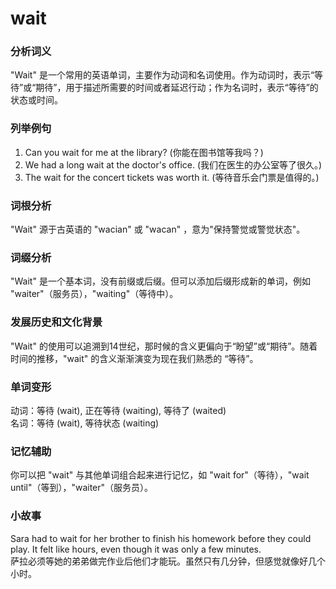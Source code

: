 # wait

### 分析词义

  

"Wait" 是一个常用的英语单词，主要作为动词和名词使用。作为动词时，表示“等待”或“期待”，用于描述所需要的时间或者延迟行动；作为名词时，表示“等待”的状态或时间。

  

### 列举例句

  

1.  Can you wait for me at the library? (你能在图书馆等我吗？)
2.  We had a long wait at the doctor's office. (我们在医生的办公室等了很久。)
3.  The wait for the concert tickets was worth it. (等待音乐会门票是值得的。)

  

### 词根分析

  

"Wait" 源于古英语的 "wacian" 或 "wacan" ，意为"保持警觉或警觉状态"。

  

### 词缀分析

  

"Wait" 是一个基本词，没有前缀或后缀。但可以添加后缀形成新的单词，例如 "waiter"（服务员），"waiting"（等待中）。

  

### 发展历史和文化背景

  

"Wait" 的使用可以追溯到14世纪，那时候的含义更偏向于“盼望”或“期待”。随着时间的推移，"wait" 的含义渐渐演变为现在我们熟悉的 “等待”。

  

### 单词变形

  

动词：等待 (wait), 正在等待 (waiting), 等待了 (waited)  
名词：等待 (wait), 等待状态 (waiting)

  

### 记忆辅助

  

你可以把 "wait" 与其他单词组合起来进行记忆，如 "wait for"（等待），"wait until"（等到），"waiter"（服务员）。

  

### 小故事

  

Sara had to wait for her brother to finish his homework before they could play. It felt like hours, even though it was only a few minutes.  
萨拉必须等她的弟弟做完作业后他们才能玩。虽然只有几分钟，但感觉就像好几个小时。

